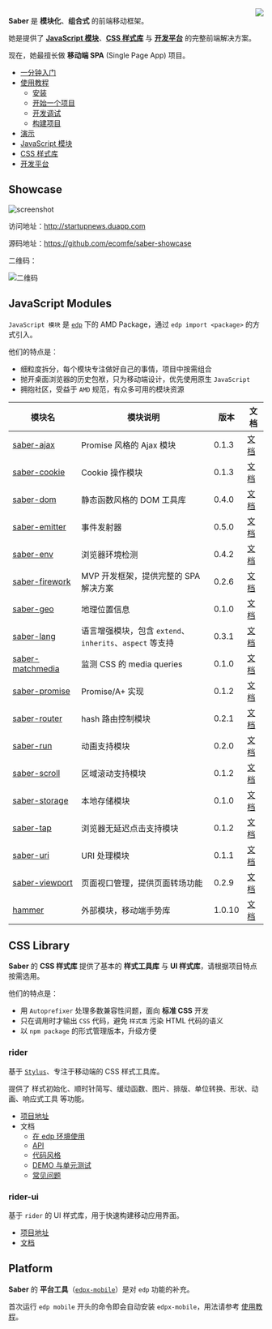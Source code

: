 <img align="right" src="https://cloud.githubusercontent.com/assets/157338/2829225/4fd0441e-cfa0-11e3-844f-060b1fd2275f.png">

**Saber** 是 **模块化**、**组合式** 的前端移动框架。

她是提供了 [**JavaScript 模块**](#javascript-modules)、[**CSS 样式库**](#css-library) 与 [**开发平台**](#platform) 的完整前端解决方案。

现在，她最擅长做 **移动端 SPA** (Single Page App) 项目。

+ [一分钟入门](https://github.com/ecomfe/saber/wiki/Getting-Started)
+ [使用教程](https://github.com/ecomfe/saber/wiki/Tutorial)
    + [安装](https://github.com/ecomfe/saber/wiki/Tutorial#%E5%AE%89%E8%A3%85)
    + [开始一个项目](https://github.com/ecomfe/saber/wiki/Tutorial#%E5%BC%80%E5%A7%8B%E4%B8%80%E4%B8%AA%E9%A1%B9%E7%9B%AE)
    + [开发调试](https://github.com/ecomfe/saber/wiki/Tutorial#%E5%BC%80%E5%8F%91%E8%B0%83%E8%AF%95)
    + [构建项目](https://github.com/ecomfe/saber/wiki/Tutorial#%E6%9E%84%E5%BB%BA%E9%A1%B9%E7%9B%AE)
+ [演示](#showcase)
+ [JavaScript 模块](#javascript-modules)
+ [CSS 样式库](#css-library)
+ [开发平台](#platform)


## Showcase

![screenshot](https://cloud.githubusercontent.com/assets/157338/2828876/6e4d9874-cf9b-11e3-96d9-33f1ef058961.png)

访问地址：http://startupnews.duapp.com

源码地址：https://github.com/ecomfe/saber-showcase

二维码：

![二维码](https://cloud.githubusercontent.com/assets/157338/2837732/3088e110-d022-11e3-81cb-507f61683ba7.png)


## JavaScript Modules

`JavaScript 模块` 是 [`edp`](https://github.com/ecomfe/edp) 下的 AMD Package，通过 `edp import <package>` 的方式引入。

他们的特点是：

+ 细粒度拆分，每个模块专注做好自己的事情，项目中按需组合
+ 抛开桌面浏览器的历史包袱，只为移动端设计，优先使用原生 `JavaScript`
+ 拥抱社区，受益于 `AMD` 规范，有众多可用的模块资源

模块名 | 模块说明 | 版本 | 文档
--- | --- | --- | ---
[saber-ajax](https://github.com/ecomfe/saber-ajax) | Promise 风格的 Ajax 模块 | 0.1.3 | [文档](https://github.com/ecomfe/saber-ajax/blob/master/README.md)
[saber-cookie](https://github.com/ecomfe/saber-cookie) | Cookie 操作模块 | 0.1.3 | [文档](https://github.com/ecomfe/saber-cookie/blob/master/README.md)
[saber-dom](https://github.com/ecomfe/saber-dom) | 静态函数风格的 DOM 工具库 | 0.4.0 | [文档](https://github.com/ecomfe/saber-dom/blob/master/README.md)
[saber-emitter](https://github.com/ecomfe/saber-emitter) | 事件发射器 | 0.5.0 | [文档](https://github.com/ecomfe/saber-emitter/blob/master/README.md)
[saber-env](https://github.com/ecomfe/saber-env) | 浏览器环境检测 | 0.4.2 | [文档](https://github.com/ecomfe/saber-env/blob/master/README.md)
[saber-firework](https://github.com/ecomfe/saber-firework) | MVP 开发框架，提供完整的 SPA 解决方案 | 0.2.6 | [文档](https://github.com/ecomfe/saber-firework/blob/master/README.md)
[saber-geo](https://github.com/ecomfe/saber-geo) | 地理位置信息 | 0.1.0 | [文档](https://github.com/ecomfe/saber-geo/blob/master/README.md)
[saber-lang](https://github.com/ecomfe/saber-lang) | 语言增强模块，包含 `extend`、`inherits`、`aspect` 等支持 | 0.3.1 | [文档](https://github.com/ecomfe/saber-lang/blob/master/README.md)
[saber-matchmedia](https://github.com/ecomfe/saber-matchmedia) | 监测 CSS 的 media queries | 0.1.0 | [文档](https://github.com/ecomfe/saber-matchmedia/blob/master/README.md)
[saber-promise](https://github.com/ecomfe/saber-promise) | Promise/A+ 实现 | 0.1.2 | [文档](https://github.com/ecomfe/saber-promise/blob/master/README.md)
[saber-router](https://github.com/ecomfe/saber-router) | hash 路由控制模块 | 0.2.1 | [文档](https://github.com/ecomfe/saber-router/blob/master/README.md)
[saber-run](https://github.com/ecomfe/saber-run) | 动画支持模块 | 0.2.0 | [文档](https://github.com/ecomfe/saber-run/blob/master/README.md)
[saber-scroll](https://github.com/ecomfe/saber-scroll) | 区域滚动支持模块 | 0.1.2 | [文档](https://github.com/ecomfe/saber-scroll/blob/master/README.md)
[saber-storage](https://github.com/ecomfe/saber-storage) | 本地存储模块 | 0.1.0 | [文档](https://github.com/ecomfe/saber-storage/blob/master/README.md)
[saber-tap](https://github.com/ecomfe/saber-tap) | 浏览器无延迟点击支持模块 | 0.1.2 | [文档](https://github.com/ecomfe/saber-tap/blob/master/README.md)
[saber-uri](https://github.com/ecomfe/saber-uri) | URI 处理模块 | 0.1.1 | [文档](https://github.com/ecomfe/saber-uri/blob/master/README.md)
[saber-viewport](https://github.com/ecomfe/saber-viewport) | 页面视口管理，提供页面转场功能 | 0.2.9 | [文档](https://github.com/ecomfe/saber-viewport/blob/master/README.md)
[hammer](https://github.com/ecomfe/dep-hammer) | 外部模块，移动端手势库 | 1.0.10 | [文档](https://github.com/EightMedia/hammer.js/wiki)

<!-- [saber-ui](https://github.com/ecomfe/saber-ui) | UI 库 | [文档](https://github.com/ecomfe/saber-ui/blob/master/README.md) -->


## CSS Library

**Saber** 的 **CSS 样式库** 提供了基本的 **样式工具库** 与 **UI 样式库**，请根据项目特点按需选用。

他们的特点是：

+ 用 `Autoprefixer` 处理多数兼容性问题，面向 **标准 CSS** 开发
+ 只在调用时才输出 `CSS` 代码，避免 `样式类` 污染 HTML 代码的语义
+ 以 `npm package` 的形式管理版本，升级方便

### rider

基于 [`Stylus`](http://learnboost.github.io/stylus/)、专注于移动端的 CSS 样式工具库。

提供了 样式初始化、顺时针简写、缓动函数、图片、排版、单位转换、形状、动画、响应式工具 等功能。

+ [项目地址](https://github.com/ecomfe/rider)
+ 文档
    + [在 edp 环境使用](https://github.com/ecomfe/edp-provider-rider/blob/master/README.md)
    + [API](https://github.com/ecomfe/rider/blob/master/doc/api.md)
    + [代码风格](https://github.com/ecomfe/rider/blob/master/doc/code-style.md)
    + [DEMO 与单元测试](https://github.com/ecomfe/rider/blob/master/doc/demo-and-ut.md)
    + [常见问题](https://github.com/ecomfe/rider/blob/master/doc/faq.md)

### rider-ui

基于 `rider` 的 UI 样式库，用于快速构建移动应用界面。

+ [项目地址](https://github.com/ecomfe/rider-ui)
+ [文档](https://github.com/ecomfe/rider-ui/blob/master/README.md)


## Platform

**Saber** 的 **平台工具**（[`edpx-mobile`](https://github.com/ecomfe/edpx-mobile)）是对 `edp` 功能的补充。

首次运行 `edp mobile` 开头的命令即会自动安装 `edpx-mobile`，用法请参考 [使用教程](https://github.com/ecomfe/saber/wiki/Tutorial)。

